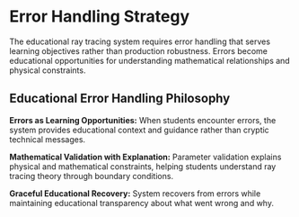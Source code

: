 # Error Handling Strategy

The educational ray tracing system requires error handling that serves learning objectives rather than production robustness. Errors become educational opportunities for understanding mathematical relationships and physical constraints.

## Educational Error Handling Philosophy

**Errors as Learning Opportunities:** When students encounter errors, the system provides educational context and guidance rather than cryptic technical messages.

**Mathematical Validation with Explanation:** Parameter validation explains physical and mathematical constraints, helping students understand ray tracing theory through boundary conditions.

**Graceful Educational Recovery:** System recovers from errors while maintaining educational transparency about what went wrong and why.
